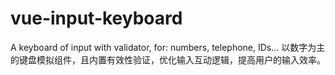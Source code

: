# vue-input-keyboard
A keyboard of input with validator, for: numbers, telephone, IDs...  以数字为主的键盘模拟组件，且内置有效性验证，优化输入互动逻辑，提高用户的输入效率。
